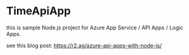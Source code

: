 ﻿# TimeApiApp

this is sample Node.js project for Azure App Service / API Apps / Logic Apps.

see this blog post: https://r2.ag/azure-api-apps-with-node-js/

